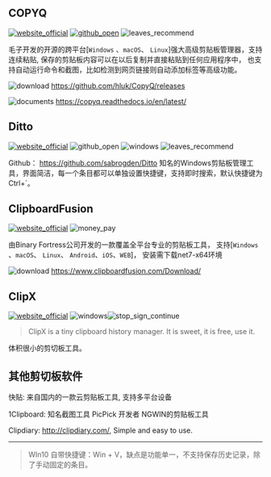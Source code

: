 ## COPYQ
[![website_official](https://gitbook07.oss-cn-hangzhou.aliyuncs.com/website_official.svg)](https://hluk.github.io/CopyQ/) [![github_open](https://gitbook07.oss-cn-hangzhou.aliyuncs.com/github_open.svg)](https://sourceforge.net/projects/copyq/) ![leaves_recommend](https://gitbook07.oss-cn-hangzhou.aliyuncs.com/leaves_rec.svg)

毛子开发的开源的跨平台[`Windows` 、`macOS`、 `Linux`]强大高级剪贴板管理器，支持连续粘贴, 保存的剪贴板内容可以在以后复制并直接粘贴到任何应用程序中， 也支持自动运行命令和截图，比如检测到网页链接则自动添加标签等高级功能。

![download](https://gitbook07.oss-cn-hangzhou.aliyuncs.com/download.svg) https://github.com/hluk/CopyQ/releases

![documents](https://gitbook07.oss-cn-hangzhou.aliyuncs.com/documents.svg) https://copyq.readthedocs.io/en/latest/

## Ditto

[![website_official](https://gitbook07.oss-cn-hangzhou.aliyuncs.com/website_official.svg)](http://ditto-cp.sourceforge.net/) ![github_open](https://gitbook07.oss-cn-hangzhou.aliyuncs.com/github_open.svg)  ![windows](https://gitbook07.oss-cn-hangzhou.aliyuncs.com/windows.svg)  ![leaves_recommend](https://gitbook07.oss-cn-hangzhou.aliyuncs.com/leaves_rec.svg)

Github： https://github.com/sabrogden/Ditto
知名的Windows剪贴板管理工具，界面简洁，每一个条目都可以单独设置快捷键，支持即时搜索，默认快捷键为 Ctrl+`。

## ClipboardFusion

[![website_official](https://gitbook07.oss-cn-hangzhou.aliyuncs.com/website_official.svg)](https://www.clipboardfusion.com/)  ![money_pay](https://gitbook07.oss-cn-hangzhou.aliyuncs.com/money_pay.svg)

由Binary Fortress公司开发的一款覆盖全平台专业的剪贴板工具， 支持[`Windows` 、`macOS`、 `Linux`、 `Android`、`iOS`、`WEB`]， 安装需下载net7-x64环境

![download](https://gitbook07.oss-cn-hangzhou.aliyuncs.com/download.svg) https://www.clipboardfusion.com/Download/

## ClipX

[![website_official](https://gitbook07.oss-cn-hangzhou.aliyuncs.com/website_official.svg)](http://bluemars.org/clipx/) ![windows](https://gitbook07.oss-cn-hangzhou.aliyuncs.com/windows.svg)![stop_sign_continue](https://gitbook07.oss-cn-hangzhou.aliyuncs.com/stop_sign_continue_Q.svg)

> ClipX is a tiny clipboard history manager. It is sweet, it is free, use it.

体积很小的剪切板工具。

## 其他剪切板软件

快贴: 来自国内的一款云剪贴板工具, 支持多平台设备

1Clipboard: 知名截图工具 PicPick 开发者 NGWIN的剪贴板工具

Clipdiary: http://clipdiary.com/, Simple and easy to use. 

---
> WIn10 自带快捷键：Win + V，缺点是功能单一，不支持保存历史记录，除了手动固定的条目。

